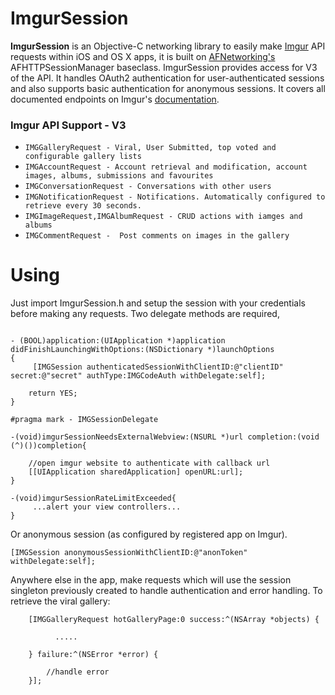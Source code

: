 # ImgurSession

__ImgurSession__ is an Objective-C networking library to easily make [Imgur](http://imgur.com) API requests within iOS and OS X apps, it is built on [AFNetworking's](http://afnetworking.com/) AFHTTPSessionManager baseclass. ImgurSession provides access for V3 of the API. It handles OAuth2 authentication for user-authenticated sessions and also supports basic authentication for anonymous sessions. It covers all documented endpoints on Imgur's [documentation](https://api.imgur.com/).

### Imgur API Support - V3

- `IMGGalleryRequest - Viral, User Submitted, top voted and configurable gallery lists`
- `IMGAccountRequest - Account retrieval and modification, account images, albums, submissions and favourites`
- `IMGConversationRequest - Conversations with other users`
- `IMGNotificationRequest - Notifications. Automatically configured to retrieve every 30 seconds.`
- `IMGImageRequest,IMGAlbumRequest - CRUD actions with iamges and albums`
- `IMGCommentRequest -  Post comments on images in the gallery`

# Using

Just import ImgurSession.h and setup the session with your credentials before making any requests. Two delegate methods are required,

```

- (BOOL)application:(UIApplication *)application didFinishLaunchingWithOptions:(NSDictionary *)launchOptions
{
     [IMGSession authenticatedSessionWithClientID:@"clientID" secret:@"secret" authType:IMGCodeAuth withDelegate:self];
    
    return YES;
}

#pragma mark - IMGSessionDelegate

-(void)imgurSessionNeedsExternalWebview:(NSURL *)url completion:(void (^)())completion{
    
    //open imgur website to authenticate with callback url
    [[UIApplication sharedApplication] openURL:url];
}

-(void)imgurSessionRateLimitExceeded{
     ...alert your view controllers...
}

```

Or anonymous session (as configured by registered app on Imgur).

```
[IMGSession anonymousSessionWithClientID:@"anonToken" withDelegate:self];
```

Anywhere else in the app, make requests which will use the session singleton previously created to handle authentication and error handling. To retrieve the viral gallery:


```
    [IMGGalleryRequest hotGalleryPage:0 success:^(NSArray *objects) {
        
          .....
        
    } failure:^(NSError *error) {
        
        //handle error
    }];

```
